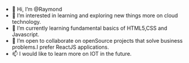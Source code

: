 - 👋 Hi, I’m @Raymond
- 👀 I’m interested in learning and exploring new things more on cloud technology.
- 🌱 I’m currently learning fundamental basics of HTML5,CSS and Javascript.
- 💞️ I’m open to collaborate on openSource projects that solve business problems.I prefer ReactJS applications.
- 📫 I would like to learn more on IOT in the future.

<!---
thosagoraymond/thosagoraymond is a ✨ special ✨ repository because its `README.md` (this file) appears on your GitHub profile.
You can click the Preview link to take a look at your changes.
--->
